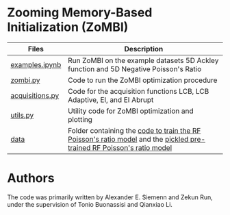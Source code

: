 # Zooming Memory-Based Initialization (**ZoMBI**)

| Files | Description |
| ------------- | ------------------------------ |
| [examples.ipynb](./examples.ipynb)  | Run ZoMBI on the example datasets 5D Ackley function and 5D Negative Poisson's Ratio |
| [zombi.py](./zombi.py)  | Code to run the ZoMBI optimization procedure |
| [acquisitions.py](./acquisitions.py)  | Code for the acquisition functions LCB, LCB Adaptive, EI, and EI Abrupt |
| [utils.py](./utils.py)  | Utility code for ZoMBI optimization and plotting |
| [data](./data)  | Folder containing the [code to train the RF Poisson's ratio model](./data) and the [pickled pre-trained RF Poisson's ratio model](./data/poisson_RF_trained.pkl) |


# Authors
The code was primarily written by Alexander E. Siemenn and Zekun Run, under the supervision of Tonio Buonassisi and Qianxiao Li.
